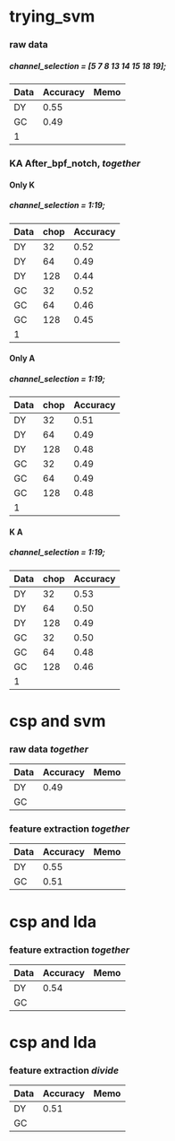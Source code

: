# trying_svm
### raw data
##### channel_selection = [5 7 8 13 14 15 18 19];
|Data|Accuracy|Memo|
|------|---|---|
|DY|0.55||
|GC|0.49||
|1|||


### KA After_bpf_notch, *together*
#### Only K
##### channel_selection = 1:19;
|Data|chop|Accuracy|
|------|---|---|
|DY|32|0.52|
|DY|64|0.49|
|DY|128|0.44|
|GC|32|0.52|
|GC|64|0.46|
|GC|128|0.45|
|1|||

#### Only A
##### channel_selection = 1:19;
|Data|chop|Accuracy|
|------|---|---|
|DY|32|0.51|
|DY|64|0.49|
|DY|128|0.48|
|GC|32|0.49|
|GC|64|0.49|
|GC|128|0.48|
|1|||

#### K A
##### channel_selection = 1:19;
|Data|chop|Accuracy|
|------|---|---|
|DY|32|0.53|
|DY|64|0.50|
|DY|128|0.49|
|GC|32|0.50|
|GC|64|0.48|
|GC|128|0.46|
|1|||

# csp and svm
### raw data *together*
|Data|Accuracy|Memo|
|------|---|---|
|DY|0.49||
|GC|||

### feature extraction *together*
|Data|Accuracy|Memo|
|------|---|---|
|DY|0.55||
|GC|0.51||

# csp and lda
### feature extraction *together*
|Data|Accuracy|Memo|
|------|---|---|
|DY|0.54||
|GC|||

# csp and lda
### feature extraction *divide*
|Data|Accuracy|Memo|
|------|---|---|
|DY|0.51||
|GC|||

